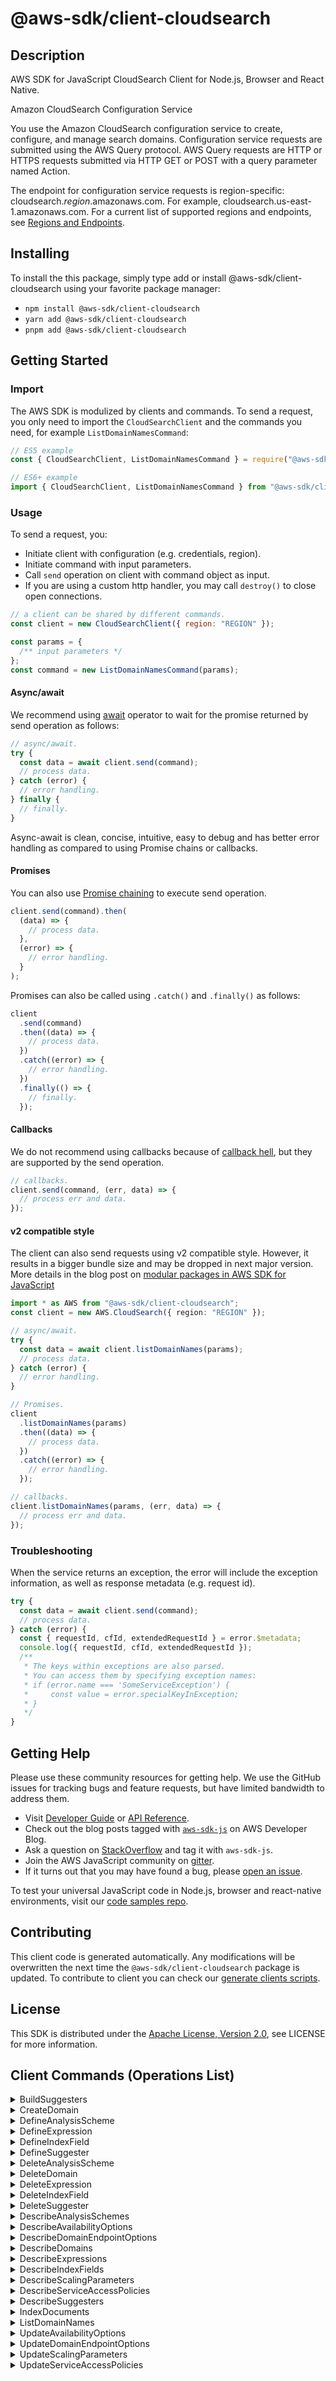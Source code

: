 <!-- generated file, do not edit directly -->

# @aws-sdk/client-cloudsearch

## Description

AWS SDK for JavaScript CloudSearch Client for Node.js, Browser and React Native.

<fullname>Amazon CloudSearch Configuration Service</fullname>

<p>You use the Amazon CloudSearch configuration service to create, configure, and manage search domains.
Configuration service  requests are submitted using the AWS Query protocol. AWS Query requests
are HTTP or HTTPS requests submitted via HTTP GET or POST with a query parameter named Action.</p>
<p>The endpoint for configuration service requests is region-specific: cloudsearch.<i>region</i>.amazonaws.com.
For example, cloudsearch.us-east-1.amazonaws.com. For a current list of supported regions and endpoints,
see <a href="http://docs.aws.amazon.com/general/latest/gr/rande.html#cloudsearch_region" target="_blank">Regions and Endpoints</a>.</p>

## Installing

To install the this package, simply type add or install @aws-sdk/client-cloudsearch
using your favorite package manager:

- `npm install @aws-sdk/client-cloudsearch`
- `yarn add @aws-sdk/client-cloudsearch`
- `pnpm add @aws-sdk/client-cloudsearch`

## Getting Started

### Import

The AWS SDK is modulized by clients and commands.
To send a request, you only need to import the `CloudSearchClient` and
the commands you need, for example `ListDomainNamesCommand`:

```js
// ES5 example
const { CloudSearchClient, ListDomainNamesCommand } = require("@aws-sdk/client-cloudsearch");
```

```ts
// ES6+ example
import { CloudSearchClient, ListDomainNamesCommand } from "@aws-sdk/client-cloudsearch";
```

### Usage

To send a request, you:

- Initiate client with configuration (e.g. credentials, region).
- Initiate command with input parameters.
- Call `send` operation on client with command object as input.
- If you are using a custom http handler, you may call `destroy()` to close open connections.

```js
// a client can be shared by different commands.
const client = new CloudSearchClient({ region: "REGION" });

const params = {
  /** input parameters */
};
const command = new ListDomainNamesCommand(params);
```

#### Async/await

We recommend using [await](https://developer.mozilla.org/en-US/docs/Web/JavaScript/Reference/Operators/await)
operator to wait for the promise returned by send operation as follows:

```js
// async/await.
try {
  const data = await client.send(command);
  // process data.
} catch (error) {
  // error handling.
} finally {
  // finally.
}
```

Async-await is clean, concise, intuitive, easy to debug and has better error handling
as compared to using Promise chains or callbacks.

#### Promises

You can also use [Promise chaining](https://developer.mozilla.org/en-US/docs/Web/JavaScript/Guide/Using_promises#chaining)
to execute send operation.

```js
client.send(command).then(
  (data) => {
    // process data.
  },
  (error) => {
    // error handling.
  }
);
```

Promises can also be called using `.catch()` and `.finally()` as follows:

```js
client
  .send(command)
  .then((data) => {
    // process data.
  })
  .catch((error) => {
    // error handling.
  })
  .finally(() => {
    // finally.
  });
```

#### Callbacks

We do not recommend using callbacks because of [callback hell](http://callbackhell.com/),
but they are supported by the send operation.

```js
// callbacks.
client.send(command, (err, data) => {
  // process err and data.
});
```

#### v2 compatible style

The client can also send requests using v2 compatible style.
However, it results in a bigger bundle size and may be dropped in next major version. More details in the blog post
on [modular packages in AWS SDK for JavaScript](https://aws.amazon.com/blogs/developer/modular-packages-in-aws-sdk-for-javascript/)

```ts
import * as AWS from "@aws-sdk/client-cloudsearch";
const client = new AWS.CloudSearch({ region: "REGION" });

// async/await.
try {
  const data = await client.listDomainNames(params);
  // process data.
} catch (error) {
  // error handling.
}

// Promises.
client
  .listDomainNames(params)
  .then((data) => {
    // process data.
  })
  .catch((error) => {
    // error handling.
  });

// callbacks.
client.listDomainNames(params, (err, data) => {
  // process err and data.
});
```

### Troubleshooting

When the service returns an exception, the error will include the exception information,
as well as response metadata (e.g. request id).

```js
try {
  const data = await client.send(command);
  // process data.
} catch (error) {
  const { requestId, cfId, extendedRequestId } = error.$metadata;
  console.log({ requestId, cfId, extendedRequestId });
  /**
   * The keys within exceptions are also parsed.
   * You can access them by specifying exception names:
   * if (error.name === 'SomeServiceException') {
   *     const value = error.specialKeyInException;
   * }
   */
}
```

## Getting Help

Please use these community resources for getting help.
We use the GitHub issues for tracking bugs and feature requests, but have limited bandwidth to address them.

- Visit [Developer Guide](https://docs.aws.amazon.com/sdk-for-javascript/v3/developer-guide/welcome.html)
  or [API Reference](https://docs.aws.amazon.com/AWSJavaScriptSDK/v3/latest/index.html).
- Check out the blog posts tagged with [`aws-sdk-js`](https://aws.amazon.com/blogs/developer/tag/aws-sdk-js/)
  on AWS Developer Blog.
- Ask a question on [StackOverflow](https://stackoverflow.com/questions/tagged/aws-sdk-js) and tag it with `aws-sdk-js`.
- Join the AWS JavaScript community on [gitter](https://gitter.im/aws/aws-sdk-js-v3).
- If it turns out that you may have found a bug, please [open an issue](https://github.com/aws/aws-sdk-js-v3/issues/new/choose).

To test your universal JavaScript code in Node.js, browser and react-native environments,
visit our [code samples repo](https://github.com/aws-samples/aws-sdk-js-tests).

## Contributing

This client code is generated automatically. Any modifications will be overwritten the next time the `@aws-sdk/client-cloudsearch` package is updated.
To contribute to client you can check our [generate clients scripts](https://github.com/aws/aws-sdk-js-v3/tree/main/scripts/generate-clients).

## License

This SDK is distributed under the
[Apache License, Version 2.0](http://www.apache.org/licenses/LICENSE-2.0),
see LICENSE for more information.

## Client Commands (Operations List)

<details>
<summary>
BuildSuggesters
</summary>

[Command API Reference](https://docs.aws.amazon.com/AWSJavaScriptSDK/v3/latest/clients/client-cloudsearch/classes/buildsuggesterscommand.html) / [Input](https://docs.aws.amazon.com/AWSJavaScriptSDK/v3/latest/clients/client-cloudsearch/interfaces/buildsuggesterscommandinput.html) / [Output](https://docs.aws.amazon.com/AWSJavaScriptSDK/v3/latest/clients/client-cloudsearch/interfaces/buildsuggesterscommandoutput.html)

</details>
<details>
<summary>
CreateDomain
</summary>

[Command API Reference](https://docs.aws.amazon.com/AWSJavaScriptSDK/v3/latest/clients/client-cloudsearch/classes/createdomaincommand.html) / [Input](https://docs.aws.amazon.com/AWSJavaScriptSDK/v3/latest/clients/client-cloudsearch/interfaces/createdomaincommandinput.html) / [Output](https://docs.aws.amazon.com/AWSJavaScriptSDK/v3/latest/clients/client-cloudsearch/interfaces/createdomaincommandoutput.html)

</details>
<details>
<summary>
DefineAnalysisScheme
</summary>

[Command API Reference](https://docs.aws.amazon.com/AWSJavaScriptSDK/v3/latest/clients/client-cloudsearch/classes/defineanalysisschemecommand.html) / [Input](https://docs.aws.amazon.com/AWSJavaScriptSDK/v3/latest/clients/client-cloudsearch/interfaces/defineanalysisschemecommandinput.html) / [Output](https://docs.aws.amazon.com/AWSJavaScriptSDK/v3/latest/clients/client-cloudsearch/interfaces/defineanalysisschemecommandoutput.html)

</details>
<details>
<summary>
DefineExpression
</summary>

[Command API Reference](https://docs.aws.amazon.com/AWSJavaScriptSDK/v3/latest/clients/client-cloudsearch/classes/defineexpressioncommand.html) / [Input](https://docs.aws.amazon.com/AWSJavaScriptSDK/v3/latest/clients/client-cloudsearch/interfaces/defineexpressioncommandinput.html) / [Output](https://docs.aws.amazon.com/AWSJavaScriptSDK/v3/latest/clients/client-cloudsearch/interfaces/defineexpressioncommandoutput.html)

</details>
<details>
<summary>
DefineIndexField
</summary>

[Command API Reference](https://docs.aws.amazon.com/AWSJavaScriptSDK/v3/latest/clients/client-cloudsearch/classes/defineindexfieldcommand.html) / [Input](https://docs.aws.amazon.com/AWSJavaScriptSDK/v3/latest/clients/client-cloudsearch/interfaces/defineindexfieldcommandinput.html) / [Output](https://docs.aws.amazon.com/AWSJavaScriptSDK/v3/latest/clients/client-cloudsearch/interfaces/defineindexfieldcommandoutput.html)

</details>
<details>
<summary>
DefineSuggester
</summary>

[Command API Reference](https://docs.aws.amazon.com/AWSJavaScriptSDK/v3/latest/clients/client-cloudsearch/classes/definesuggestercommand.html) / [Input](https://docs.aws.amazon.com/AWSJavaScriptSDK/v3/latest/clients/client-cloudsearch/interfaces/definesuggestercommandinput.html) / [Output](https://docs.aws.amazon.com/AWSJavaScriptSDK/v3/latest/clients/client-cloudsearch/interfaces/definesuggestercommandoutput.html)

</details>
<details>
<summary>
DeleteAnalysisScheme
</summary>

[Command API Reference](https://docs.aws.amazon.com/AWSJavaScriptSDK/v3/latest/clients/client-cloudsearch/classes/deleteanalysisschemecommand.html) / [Input](https://docs.aws.amazon.com/AWSJavaScriptSDK/v3/latest/clients/client-cloudsearch/interfaces/deleteanalysisschemecommandinput.html) / [Output](https://docs.aws.amazon.com/AWSJavaScriptSDK/v3/latest/clients/client-cloudsearch/interfaces/deleteanalysisschemecommandoutput.html)

</details>
<details>
<summary>
DeleteDomain
</summary>

[Command API Reference](https://docs.aws.amazon.com/AWSJavaScriptSDK/v3/latest/clients/client-cloudsearch/classes/deletedomaincommand.html) / [Input](https://docs.aws.amazon.com/AWSJavaScriptSDK/v3/latest/clients/client-cloudsearch/interfaces/deletedomaincommandinput.html) / [Output](https://docs.aws.amazon.com/AWSJavaScriptSDK/v3/latest/clients/client-cloudsearch/interfaces/deletedomaincommandoutput.html)

</details>
<details>
<summary>
DeleteExpression
</summary>

[Command API Reference](https://docs.aws.amazon.com/AWSJavaScriptSDK/v3/latest/clients/client-cloudsearch/classes/deleteexpressioncommand.html) / [Input](https://docs.aws.amazon.com/AWSJavaScriptSDK/v3/latest/clients/client-cloudsearch/interfaces/deleteexpressioncommandinput.html) / [Output](https://docs.aws.amazon.com/AWSJavaScriptSDK/v3/latest/clients/client-cloudsearch/interfaces/deleteexpressioncommandoutput.html)

</details>
<details>
<summary>
DeleteIndexField
</summary>

[Command API Reference](https://docs.aws.amazon.com/AWSJavaScriptSDK/v3/latest/clients/client-cloudsearch/classes/deleteindexfieldcommand.html) / [Input](https://docs.aws.amazon.com/AWSJavaScriptSDK/v3/latest/clients/client-cloudsearch/interfaces/deleteindexfieldcommandinput.html) / [Output](https://docs.aws.amazon.com/AWSJavaScriptSDK/v3/latest/clients/client-cloudsearch/interfaces/deleteindexfieldcommandoutput.html)

</details>
<details>
<summary>
DeleteSuggester
</summary>

[Command API Reference](https://docs.aws.amazon.com/AWSJavaScriptSDK/v3/latest/clients/client-cloudsearch/classes/deletesuggestercommand.html) / [Input](https://docs.aws.amazon.com/AWSJavaScriptSDK/v3/latest/clients/client-cloudsearch/interfaces/deletesuggestercommandinput.html) / [Output](https://docs.aws.amazon.com/AWSJavaScriptSDK/v3/latest/clients/client-cloudsearch/interfaces/deletesuggestercommandoutput.html)

</details>
<details>
<summary>
DescribeAnalysisSchemes
</summary>

[Command API Reference](https://docs.aws.amazon.com/AWSJavaScriptSDK/v3/latest/clients/client-cloudsearch/classes/describeanalysisschemescommand.html) / [Input](https://docs.aws.amazon.com/AWSJavaScriptSDK/v3/latest/clients/client-cloudsearch/interfaces/describeanalysisschemescommandinput.html) / [Output](https://docs.aws.amazon.com/AWSJavaScriptSDK/v3/latest/clients/client-cloudsearch/interfaces/describeanalysisschemescommandoutput.html)

</details>
<details>
<summary>
DescribeAvailabilityOptions
</summary>

[Command API Reference](https://docs.aws.amazon.com/AWSJavaScriptSDK/v3/latest/clients/client-cloudsearch/classes/describeavailabilityoptionscommand.html) / [Input](https://docs.aws.amazon.com/AWSJavaScriptSDK/v3/latest/clients/client-cloudsearch/interfaces/describeavailabilityoptionscommandinput.html) / [Output](https://docs.aws.amazon.com/AWSJavaScriptSDK/v3/latest/clients/client-cloudsearch/interfaces/describeavailabilityoptionscommandoutput.html)

</details>
<details>
<summary>
DescribeDomainEndpointOptions
</summary>

[Command API Reference](https://docs.aws.amazon.com/AWSJavaScriptSDK/v3/latest/clients/client-cloudsearch/classes/describedomainendpointoptionscommand.html) / [Input](https://docs.aws.amazon.com/AWSJavaScriptSDK/v3/latest/clients/client-cloudsearch/interfaces/describedomainendpointoptionscommandinput.html) / [Output](https://docs.aws.amazon.com/AWSJavaScriptSDK/v3/latest/clients/client-cloudsearch/interfaces/describedomainendpointoptionscommandoutput.html)

</details>
<details>
<summary>
DescribeDomains
</summary>

[Command API Reference](https://docs.aws.amazon.com/AWSJavaScriptSDK/v3/latest/clients/client-cloudsearch/classes/describedomainscommand.html) / [Input](https://docs.aws.amazon.com/AWSJavaScriptSDK/v3/latest/clients/client-cloudsearch/interfaces/describedomainscommandinput.html) / [Output](https://docs.aws.amazon.com/AWSJavaScriptSDK/v3/latest/clients/client-cloudsearch/interfaces/describedomainscommandoutput.html)

</details>
<details>
<summary>
DescribeExpressions
</summary>

[Command API Reference](https://docs.aws.amazon.com/AWSJavaScriptSDK/v3/latest/clients/client-cloudsearch/classes/describeexpressionscommand.html) / [Input](https://docs.aws.amazon.com/AWSJavaScriptSDK/v3/latest/clients/client-cloudsearch/interfaces/describeexpressionscommandinput.html) / [Output](https://docs.aws.amazon.com/AWSJavaScriptSDK/v3/latest/clients/client-cloudsearch/interfaces/describeexpressionscommandoutput.html)

</details>
<details>
<summary>
DescribeIndexFields
</summary>

[Command API Reference](https://docs.aws.amazon.com/AWSJavaScriptSDK/v3/latest/clients/client-cloudsearch/classes/describeindexfieldscommand.html) / [Input](https://docs.aws.amazon.com/AWSJavaScriptSDK/v3/latest/clients/client-cloudsearch/interfaces/describeindexfieldscommandinput.html) / [Output](https://docs.aws.amazon.com/AWSJavaScriptSDK/v3/latest/clients/client-cloudsearch/interfaces/describeindexfieldscommandoutput.html)

</details>
<details>
<summary>
DescribeScalingParameters
</summary>

[Command API Reference](https://docs.aws.amazon.com/AWSJavaScriptSDK/v3/latest/clients/client-cloudsearch/classes/describescalingparameterscommand.html) / [Input](https://docs.aws.amazon.com/AWSJavaScriptSDK/v3/latest/clients/client-cloudsearch/interfaces/describescalingparameterscommandinput.html) / [Output](https://docs.aws.amazon.com/AWSJavaScriptSDK/v3/latest/clients/client-cloudsearch/interfaces/describescalingparameterscommandoutput.html)

</details>
<details>
<summary>
DescribeServiceAccessPolicies
</summary>

[Command API Reference](https://docs.aws.amazon.com/AWSJavaScriptSDK/v3/latest/clients/client-cloudsearch/classes/describeserviceaccesspoliciescommand.html) / [Input](https://docs.aws.amazon.com/AWSJavaScriptSDK/v3/latest/clients/client-cloudsearch/interfaces/describeserviceaccesspoliciescommandinput.html) / [Output](https://docs.aws.amazon.com/AWSJavaScriptSDK/v3/latest/clients/client-cloudsearch/interfaces/describeserviceaccesspoliciescommandoutput.html)

</details>
<details>
<summary>
DescribeSuggesters
</summary>

[Command API Reference](https://docs.aws.amazon.com/AWSJavaScriptSDK/v3/latest/clients/client-cloudsearch/classes/describesuggesterscommand.html) / [Input](https://docs.aws.amazon.com/AWSJavaScriptSDK/v3/latest/clients/client-cloudsearch/interfaces/describesuggesterscommandinput.html) / [Output](https://docs.aws.amazon.com/AWSJavaScriptSDK/v3/latest/clients/client-cloudsearch/interfaces/describesuggesterscommandoutput.html)

</details>
<details>
<summary>
IndexDocuments
</summary>

[Command API Reference](https://docs.aws.amazon.com/AWSJavaScriptSDK/v3/latest/clients/client-cloudsearch/classes/indexdocumentscommand.html) / [Input](https://docs.aws.amazon.com/AWSJavaScriptSDK/v3/latest/clients/client-cloudsearch/interfaces/indexdocumentscommandinput.html) / [Output](https://docs.aws.amazon.com/AWSJavaScriptSDK/v3/latest/clients/client-cloudsearch/interfaces/indexdocumentscommandoutput.html)

</details>
<details>
<summary>
ListDomainNames
</summary>

[Command API Reference](https://docs.aws.amazon.com/AWSJavaScriptSDK/v3/latest/clients/client-cloudsearch/classes/listdomainnamescommand.html) / [Input](https://docs.aws.amazon.com/AWSJavaScriptSDK/v3/latest/clients/client-cloudsearch/interfaces/listdomainnamescommandinput.html) / [Output](https://docs.aws.amazon.com/AWSJavaScriptSDK/v3/latest/clients/client-cloudsearch/interfaces/listdomainnamescommandoutput.html)

</details>
<details>
<summary>
UpdateAvailabilityOptions
</summary>

[Command API Reference](https://docs.aws.amazon.com/AWSJavaScriptSDK/v3/latest/clients/client-cloudsearch/classes/updateavailabilityoptionscommand.html) / [Input](https://docs.aws.amazon.com/AWSJavaScriptSDK/v3/latest/clients/client-cloudsearch/interfaces/updateavailabilityoptionscommandinput.html) / [Output](https://docs.aws.amazon.com/AWSJavaScriptSDK/v3/latest/clients/client-cloudsearch/interfaces/updateavailabilityoptionscommandoutput.html)

</details>
<details>
<summary>
UpdateDomainEndpointOptions
</summary>

[Command API Reference](https://docs.aws.amazon.com/AWSJavaScriptSDK/v3/latest/clients/client-cloudsearch/classes/updatedomainendpointoptionscommand.html) / [Input](https://docs.aws.amazon.com/AWSJavaScriptSDK/v3/latest/clients/client-cloudsearch/interfaces/updatedomainendpointoptionscommandinput.html) / [Output](https://docs.aws.amazon.com/AWSJavaScriptSDK/v3/latest/clients/client-cloudsearch/interfaces/updatedomainendpointoptionscommandoutput.html)

</details>
<details>
<summary>
UpdateScalingParameters
</summary>

[Command API Reference](https://docs.aws.amazon.com/AWSJavaScriptSDK/v3/latest/clients/client-cloudsearch/classes/updatescalingparameterscommand.html) / [Input](https://docs.aws.amazon.com/AWSJavaScriptSDK/v3/latest/clients/client-cloudsearch/interfaces/updatescalingparameterscommandinput.html) / [Output](https://docs.aws.amazon.com/AWSJavaScriptSDK/v3/latest/clients/client-cloudsearch/interfaces/updatescalingparameterscommandoutput.html)

</details>
<details>
<summary>
UpdateServiceAccessPolicies
</summary>

[Command API Reference](https://docs.aws.amazon.com/AWSJavaScriptSDK/v3/latest/clients/client-cloudsearch/classes/updateserviceaccesspoliciescommand.html) / [Input](https://docs.aws.amazon.com/AWSJavaScriptSDK/v3/latest/clients/client-cloudsearch/interfaces/updateserviceaccesspoliciescommandinput.html) / [Output](https://docs.aws.amazon.com/AWSJavaScriptSDK/v3/latest/clients/client-cloudsearch/interfaces/updateserviceaccesspoliciescommandoutput.html)

</details>
